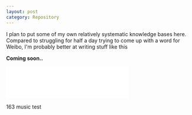 ```yaml
---
layout: post
category: Repository
---
```


I plan to put some of my own relatively systematic knowledge bases here. Compared to struggling for half a day trying to come up with a word for Weibo, I'm probably better at writing stuff like this

**Coming soon..**

<iframe frameborder="no" border="0" marginwidth="0" marginheight="0" width=330 height=86 src="//music.163.com/outchain/player?type=2&id=1462529741&auto=0&height=66"></iframe>

163 music test